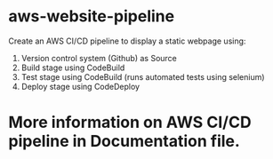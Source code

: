 # aws-website-pipeline

Create an AWS CI/CD pipeline to display a static webpage using:
1. Version control system (Github) as Source
2. Build stage using CodeBuild 
3. Test stage using CodeBuild (runs automated tests using selenium)
4. Deploy stage using CodeDeploy

# More information on AWS CI/CD pipeline in Documentation file.